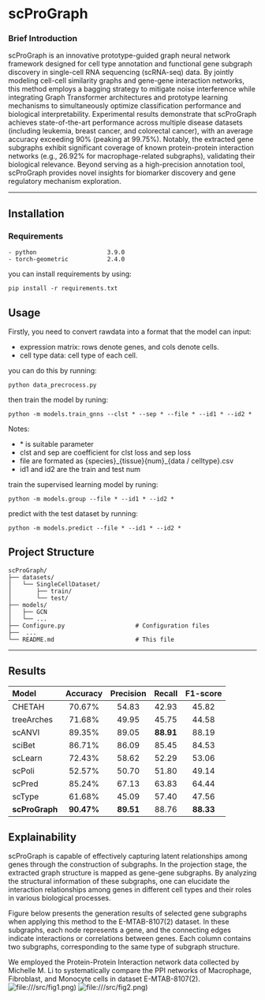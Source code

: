# scProGraph  

### **Brief Introduction**  

scProGraph is an innovative prototype-guided graph neural network framework designed for cell type annotation and functional gene subgraph discovery in single-cell RNA sequencing (scRNA-seq) data. By jointly modeling cell-cell similarity graphs and gene-gene interaction networks, this method employs a bagging strategy to mitigate noise interference while integrating Graph Transformer architectures and prototype learning mechanisms to simultaneously optimize classification performance and biological interpretability. Experimental results demonstrate that scProGraph achieves state-of-the-art performance across multiple disease datasets (including leukemia, breast cancer, and colorectal cancer), with an average accuracy exceeding 90% (peaking at 99.75%). Notably, the extracted gene subgraphs exhibit significant coverage of known protein-protein interaction networks (e.g., 26.92% for macrophage-related subgraphs), validating their biological relevance. Beyond serving as a high-precision annotation tool, scProGraph provides novel insights for biomarker discovery and gene regulatory mechanism exploration.

---

##  **Installation**  
### Requirements 
```
- python                    3.9.0             
- torch-geometric           2.4.0
```
you can install requirements by using:
```
pip install -r requirements.txt 
```

##  **Usage**  

Firstly, you need to convert rawdata into a format that the model can input:
* expression matrix: rows denote genes, and cols denote cells.
* cell type data: cell type of each cell.

you can do this by running: 
```
python data_precrocess.py
```

then train the model by runing:
```
python -m models.train_gnns --clst * --sep * --file * --id1 * --id2 *
```

Notes:

* \* is suitable parameter
* clst and sep are coefficient for clst loss and sep loss
* file are formated as {species}\_{tissue}{num}\_{data / celltype}.csv
* id1 and id2 are the train and test num

train the supervised learning model by runing:
```
python -m models.group --file * --id1 * --id2 *
```

predict with the test dataset by running:
```
python -m models.predict --file * --id1 * --id2 *
```

##  **Project Structure** 
```
scProGraph/  
├── datasets/
│   └── SingleCellDataset/  
│       ├── train/    
│       └── test/  
├── models/
│   ├── GCN    
│   └── ...  
├── Configure.py                    # Configuration files
├──  ...
└── README.md                       # This file  
```

---

## Results


| Model          |  Accuracy   | Precision |   Recall    | F1-score  |
|:---------------|:-----------:|:---------:|:-----------:|:---------:|
| CHETAH         |   70.67%    |   54.83   |    42.93    |   45.82   |
| treeArches     |   71.68%    |   49.95   |    45.75    |   44.58   |
| scANVI         |   89.35%    |   89.05   |  **88.91**  |   88.19   |
| sciBet         |   86.71%    |   86.09   |    85.45    |   84.53   |
| scLearn        |   72.43%    |   58.62   |    52.29    |   53.06   |
| scPoli         |   52.57%    |   50.70   |    51.80    |   49.14   |
| scPred         |   85.24%    |   67.13   |    63.83    |   64.44   |
| scType         |   61.68%    |   45.09   |    57.40    |   47.56   |
| **scProGraph** | **90.47%**  | **89.51** |    88.76    | **88.33** |


## Explainability
scProGraph is capable of effectively capturing latent relationships among genes through the construction of subgraphs. In the projection stage, the extracted graph structure is mapped as gene-gene subgraphs. By analyzing the structural information of these subgraphs, one can elucidate the interaction relationships among genes in different cell types and their roles in various biological processes.


Figure below presents the generation results of selected gene subgraphs when applying this method to the E-MTAB-8107(2) dataset. In these subgraphs, each node represents a gene, and the connecting edges indicate interactions or correlations between genes. Each column contains two subgraphs, corresponding to the same type of subgraph structure.


We employed the Protein-Protein Interaction network data collected by Michelle M. Li to systematically compare the PPI networks of Macrophage, Fibroblast, and Monocyte cells in dataset E-MTAB-8107(2). 
![file:///src/fig1.png](https://github.com/SpadeK-x/scProGraph/blob/main/src/fig1.png))
![file:///src/fig2.png](https://github.com/SpadeK-x/scProGraph/blob/main/src/fig2.png))

